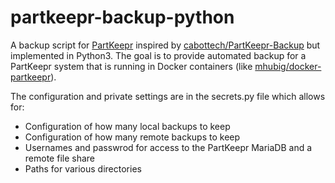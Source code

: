 # partkeepr-backup-python
A backup script for [PartKeepr](https://www.partkeepr.org/) inspired by [cabottech/PartKeepr-Backup](https://github.com/cabottech/PartKeepr-Backup) but implemented in Python3. The goal is to provide automated backup for a PartKeepr system that is running in Docker containers (like [mhubig/docker-partkeepr](https://github.com/mhubig/docker-partkeepr/blob/master/crontab)).

The configuration and private settings are in the secrets.py file which allows for:

* Configuration of how many local backups to keep
* Configuration of how many remote backups to keep
* Usernames and passwrod for access to the PartKeepr MariaDB and a remote file share
* Paths for various directories

